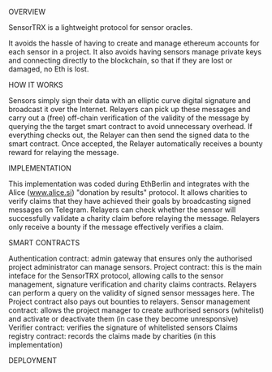 OVERVIEW

SensorTRX is a lightweight protocol for sensor oracles.

It avoids the hassle of having to create and manage ethereum accounts for each sensor in a project.
It also avoids having sensors manage private keys and connecting directly to the blockchain, so that if they are lost or damaged, no Eth is lost.

HOW IT WORKS

Sensors simply sign their data with an elliptic curve digital signature and broadcast it over the Internet.
Relayers can pick up these messages and carry out a (free) off-chain verification of the validity of the message by querying the the target smart contract to avoid unnecessary overhead.
If everything checks out, the Relayer can then send the signed data to the smart contract. Once accepted, the Relayer automatically receives a bounty reward for relaying the message.

IMPLEMENTATION

This implementation was coded during EthBerlin and integrates with the Alice (www.alice.si) "donation by results" protocol.
It allows charities to verify claims that they have achieved their goals by broadcasting signed messages on Telegram.
Relayers can check whether the sensor will successfully validate a charity claim before relaying the message.
Relayers only receive a bounty if the message effectively verifies a claim.

SMART CONTRACTS

Authentication contract: admin gateway that ensures only the authorised project administrator can manage sensors.
Project contract: this is the main inteface for the SensorTRX protocol, allowing calls to the sensor management, signature verification and charity claims contracts. Relayers can perform a query on the validity of signed sensor messages here. The Project contract also pays out bounties to relayers.
Sensor management contract: allows the project manager to create authorised sensors (whitelist) and activate or deactivate them (in case they become unresponsive)
Verifier contract: verifies the signature of whitelisted sensors
Claims registry contract: records the claims made by charities (in this implementation)

DEPLOYMENT

